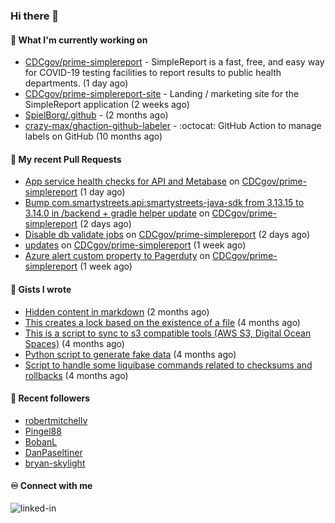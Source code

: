 ### Hi there 👋

#### 🚀 What I'm currently working on

- [CDCgov/prime-simplereport](https://github.com/CDCgov/prime-simplereport) - SimpleReport is a fast, free, and easy way for COVID-19 testing facilities to report results to public health departments. (1 day ago)
- [CDCgov/prime-simplereport-site](https://github.com/CDCgov/prime-simplereport-site) - Landing / marketing site for the SimpleReport application (2 weeks ago)
- [SpielBorg/.github](https://github.com/SpielBorg/.github) -  (2 months ago)
- [crazy-max/ghaction-github-labeler](https://github.com/crazy-max/ghaction-github-labeler) - :octocat: GitHub Action to manage labels on GitHub (10 months ago)

#### 🔨 My recent Pull Requests

- [App service health checks for API and Metabase](https://github.com/CDCgov/prime-simplereport/pull/6407) on [CDCgov/prime-simplereport](https://github.com/CDCgov/prime-simplereport) (1 day ago)
- [Bump com.smartystreets.api:smartystreets-java-sdk from 3.13.15 to 3.14.0 in /backend &#43; gradle helper update](https://github.com/CDCgov/prime-simplereport/pull/6397) on [CDCgov/prime-simplereport](https://github.com/CDCgov/prime-simplereport) (2 days ago)
- [Disable db validate jobs](https://github.com/CDCgov/prime-simplereport/pull/6395) on [CDCgov/prime-simplereport](https://github.com/CDCgov/prime-simplereport) (2 days ago)
- [updates](https://github.com/CDCgov/prime-simplereport/pull/6350) on [CDCgov/prime-simplereport](https://github.com/CDCgov/prime-simplereport) (1 week ago)
- [Azure alert custom property to Pagerduty](https://github.com/CDCgov/prime-simplereport/pull/6323) on [CDCgov/prime-simplereport](https://github.com/CDCgov/prime-simplereport) (1 week ago)

#### 📓 Gists I wrote

- [Hidden content in markdown](https://gist.github.com/cffeb79c933f98279c46906f390fd3a0) (2 months ago)
- [This creates a lock based on the existence of a file](https://gist.github.com/6bb524c02a636a478f49d7387f57869b) (4 months ago)
- [This is a script to sync to s3 compatible tools (AWS S3, Digital Ocean Spaces)](https://gist.github.com/7a42ab3b5203a9eca579f0a80a9dc63b) (4 months ago)
- [Python script to generate fake data](https://gist.github.com/ea13a03b628e2d682334c0adf38400c5) (4 months ago)
- [Script to handle some liquibase commands related to checksums and rollbacks](https://gist.github.com/ac68b4781c7c500bf5c2aa9bd4aaff7c) (4 months ago)

#### 👯 Recent followers

- [robertmitchellv](https://github.com/robertmitchellv)
- [Pingel88](https://github.com/Pingel88)
- [BobanL](https://github.com/BobanL)
- [DanPaseltiner](https://github.com/DanPaseltiner)
- [bryan-skylight](https://github.com/bryan-skylight)

#### ♾️ Connect with me
[<img align="left" alt="linked-in" src="https://img.shields.io/badge/linkedin-%230077B5.svg?&style=for-the-badge&logo=linkedin&logoColor=white" />](https://www.linkedin.com/in/alismx)
